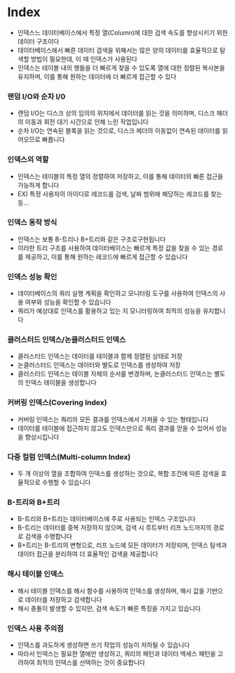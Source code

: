 # Index

- 인덱스느 데이터베이스에서 특정 열(Column)에 대한 검색 속도를 향상시키기 위한 데이터 구조이다
- 데이터베이스에서 빠른 데이터 검색을 위해서는 많은 양의 데이터를 효율적으로 탐색할 방법이 필요한데, 이 때 인덱스가 사용된다
- 인덱스는 테이블 내의 행들을 더 빠르게 찾을 수 있도록 열에 대한 정렬된 복사본을 유지하며, 이를 통해 원하는 데이터에 더 빠르게 접근할 수 있다

### 랜덤 I/O와 순차 I/0

- 랜덤 I/O는 디스크 상의 임의의 위치에서 데이터를 읽는 것을 의미하며, 디스크 헤더의 이동과 회전 대기 시간으로 인해 느린 작업입니다
- 순차 I/O는 연속된 블록을 읽는 것으로, 디스크 헤더의 이동없이 연속된 데이터를 읽어오므로 빠릅니다

### 인덱스의 역할

- 인덱스는 테이블의 특정 열의 정렬하여 저장하고, 이를 통해 데이터의 빠른 접근을 가능하게 합니다
- EX) 특정 사용자의 아이디로 레코드를 검색, 날짜 범위에 해당하는 레코드를 찾는 등...

### 인덱스 동작 방식

- 인덱스는 보통 B-트리나 B+트리와 같은 구조로구현됩니다
- 이러한 트리 구조를 사용하여 데이터베이스는 빠르게 특정 값을 찾을 수 있는 경로를 제공하고, 이를 통해 원하는 레코드에 빠르게 접근할 수 있습니다

### 인덱스 성능 확인

- 데이터베이스의 쿼리 실행 계획을 확인하고 모니터링 도구를 사용하여 인덱스의 사용 여부와 성능을 확인할 수 있습니다
- 쿼리가 예상대로 인덱스를 활용하고 있는 지 모니터링하여 최적의 성능을 유지합니다

### 클러스터드 인덱스/논클러스터드 인덱스

- 클러스터드 인덱스는 데이터를 테이블과 함께 정렬된 상태로 저장
- 논클러스터드 인덱스는 데이터와 별도로 인덱스를 생성하여 저장
- 클러스터드 인덱스는 테이블 자체의 순서를 변경하며, 논클러스터드 인덱스는 별도의 인덱스 테이블을 생성합니다

### 커버링 인덱스(Covering Index)

- 커버링 인덱스는 쿼리의 모든 결과를 인덱스에서 가져올 수 있는 형태입니다
- 데이터를 테이블에 접근하지 않고도 인덱스만으로 쿼리 결과를 얻을 수 있어서 성능을 향상시킵니다

### 다중 컬럼 인덱스(Multi-column Index)

- 두 개 이상의 열을 조합하여 인덱스를 생성하는 것으로, 복합 조건에 따른 검색을 효율적으로 수행할 수 있습니다

### B-트리와 B+트리

- B-트리와 B+트리는 데이터베이스에 주로 사용되는 인덱스 구조입니다
- B-트리는 데이터를 중복 저장하지 않으며, 검색 시 루트부터 리프 노드까지의 경로로 검색을 수행합니다
- B+트리는 B-트리의 변형으로, 리프 노드에 모든 데이터가 저장되며, 인덱스 탐색과 데이터 접근을 분리하여 더 효율적인 검색을 제공합니다

### 해시 테이블 인덱스

- 해시 테이블 인덱스를 해시 함수를 사용하여 인덱스를 생성하며, 해시 값을 기반으로 데이터를 저장하고 검색합니다
- 해시 충돌이 발생할 수 있지만, 검색 속도가 빠른 특징을 가지고 있습니다

### 인덱스 사용 주의점

- 인덱스를 과도하게 생성하면 쓰기 작업의 성능이 저하될 수 있습니다
- 따라서 인덱스는 필요한 열에만 생성하고, 쿼리의 패턴과 데이터 엑세스 패턴을 고려하여 최적의 인덱스를 선택하는 것이 중요합니다
